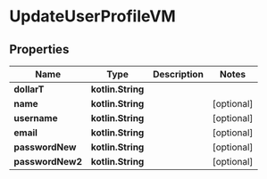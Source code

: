 
# UpdateUserProfileVM

## Properties
Name | Type | Description | Notes
------------ | ------------- | ------------- | -------------
**dollarT** | **kotlin.String** |  | 
**name** | **kotlin.String** |  |  [optional]
**username** | **kotlin.String** |  |  [optional]
**email** | **kotlin.String** |  |  [optional]
**passwordNew** | **kotlin.String** |  |  [optional]
**passwordNew2** | **kotlin.String** |  |  [optional]



